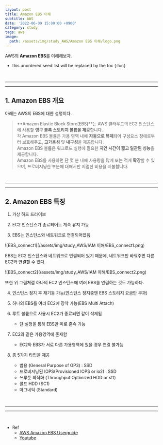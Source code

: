 ```yaml
---
layout: post
title: Amazon EBS 이해
subtitle: AWS
date: '2022-06-09 15:00:00 +0900'
category: study
tags: aws
image:
  path: /assets/img/study_AWS/Amazon EBS 이해/logo.png
---
```


AWS의 **Amazon EBS**를 이해해보자.

<!--more-->

* this unordered seed list will be replaced by the toc
{:toc}

<br>
<hr/>
<hr/>

## 1. Amazon EBS 개요

아래는 AWS의 EBS에 대한 설명이다.

> **Amazon Elastic Block Store(EBS)**는 AWS 클라우드의 EC2 인스턴스에 사용할 **영구 블록 스토리지 볼륨을 제공**합니다.<br>
> 각 Amazon EBS 볼륨은 가용 영역 내에 **자동으로 복제**되어 구성요소 장애로부터 보호해주고, **고가용성** 및 **내구성**을 제공합니다.<br>
> Amazon EBS 볼륨은 워크로드 실행에 필요한 **지연 시간이 짧고 일관된 성능**을 제공합니다.<br>
> Amazon EBS를 사용하면 단 몇 분 내에 사용량을 많게 또는 적게 **확장**할 수 있으며, 프로비저닝한 부분에 대해서만 저렴한 비용을 지불합니다.

<br>
<hr/>
<hr/>

## 2. Amazon EBS 특징

1. 가상 하드 드라이브

2. EC2 인스턴스가 종료되어도 계속 유지 가능

3. EBS는 인스턴스와 네트워크로 연결되어있음

![EBS_connect1](/assets/img/study_AWS/IAM 이해/EBS_connect1.png)

EBS는 EC2 인스턴스와 네트워크로 연결되어 있기 때문에, 네트워크만 바꿔주면 다른 EC2와 연결할 수 있다.

![EBS_connect2](/assets/img/study_AWS/IAM 이해/EBS_connect2.png)

또한 위 그림처럼 하나의 EC2 인스턴스에 여러 EBS를 연결하는 것도 가능하다.

4. 인스턴스 정지 후 재기동 가능(인스턴스 정지중엔 EBS 스토리지 요금만 부과)

5. 하나의 EBS를 여러 EC2에 장착 가능(EBS Multi Attach)

6. 루트 볼륨으로 사용시 EC2가 종료되면 같이 삭제됨
    + 단 설정을 통해 EBS만 따로 존속 가능

7. EC2와 같은 가용영역에 존재함
    + EC2와 EBS가 서로 다른 가용영역에 있을 경우 연결 불가능

8. 총 5가지 타입을 제공
    + 범용 (General Purpose of GP3) : SSD
    + 프로비저닝된 IOPS(Provisioned IOPS or io2) : SSD
    + 쓰루풋 최적화 (Throughput Optimized HDD or st1)
    + 콜드 HDD (SC1)
    + 마그네틱 (Standard)

<br>
<hr/>
<hr/>
<br>

* Ref
  - [AWS Amazon EBS Userguide](https://docs.aws.amazon.com/ko_kr/AWSEC2/latest/UserGuide/AmazonEBS.html)
  - [Youtube](https://youtu.be/N8TB_6AbaM4)